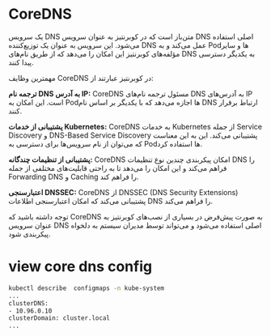 # CoreDNS 
یک سرویس DNS متن‌باز است که در کوبرنتیز به عنوان سرویس DNS اصلی استفاده می‌شود. این سرویس به عنوان یک توزیع‌کننده DNS عمل می‌کند و به Podها و سایر مؤلفه‌های کوبرنتیز این امکان را می‌دهد که از طریق نام‌های DNS به یکدیگر دسترسی پیدا کنند.

مهمترین وظایف CoreDNS در کوبرنتیز عبارتند از:

**ترجمه نام DNS به آدرس IP:** CoreDNS مسئول ترجمه نام‌های DNS به آدرس‌های IP است. این امکان به Podها اجازه می‌دهد که با یکدیگر بر اساس نام DNS ارتباط برقرار کنند.

**پشتیبانی از خدمات Kubernetes:** CoreDNS به خدمات Kubernetes از جمله Service Discovery و DNS-Based Service Discovery پشتیبانی می‌کند. این به این معناست که می‌توان از نام سرویس‌ها برای دسترسی به Podها استفاده کرد.

**پشتیبانی از تنظیمات چندگانه:** CoreDNS امکان پیکربندی چندین نوع تنظیمات DNS را فراهم می‌کند و این امکان را می‌دهد تا به راحتی قابلیت‌های مختلفی از جمله Forwarding DNS و Caching را فراهم کند.

**اعتبارسنجی DNSSEC:** CoreDNS از DNSSEC (DNS Security Extensions) پشتیبانی می‌کند که امکان اعتبارسنجی اطلاعات DNS را فراهم می‌کند.

توجه داشته باشید که CoreDNS به صورت پیش‌فرض در بسیاری از نصب‌های کوبرنتیز به عنوان سرویس DNS اصلی استفاده می‌شود و می‌تواند توسط مدیران سیستم به دلخواه پیکربندی شود.

# view core dns config
```bash
kubectl describe  configmaps -n kube-system 
...
clusterDNS:
- 10.96.0.10
clusterDomain: cluster.local
...
```
